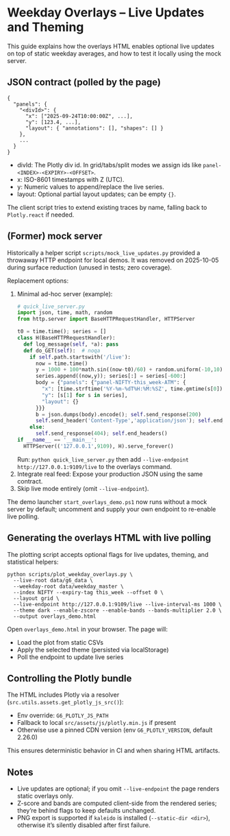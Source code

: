 # Weekday Overlays – Live Updates and Theming

This guide explains how the overlays HTML enables optional live updates on top of static weekday averages, and how to test it locally using the mock server.

## JSON contract (polled by the page)

```
{
  "panels": {
    "<divId>": {
      "x": ["2025-09-24T10:00:00Z", ...],
      "y": [123.4, ...],
      "layout": { "annotations": [], "shapes": [] }
    },
    ...
  }
}
```

- divId: The Plotly div id. In grid/tabs/split modes we assign ids like `panel-<INDEX>-<EXPIRY>-<OFFSET>`.
- x: ISO-8601 timestamps with Z (UTC).
- y: Numeric values to append/replace the live series.
- layout: Optional partial layout updates; can be empty `{}`.

The client script tries to extend existing traces by name, falling back to `Plotly.react` if needed.

## (Former) mock server

Historically a helper script `scripts/mock_live_updates.py` provided a throwaway HTTP endpoint for local demos.
It was removed on 2025-10-05 during surface reduction (unused in tests; zero coverage).

Replacement options:

1. Minimal ad-hoc server (example):
   ```python
   # quick_live_server.py
   import json, time, math, random
   from http.server import BaseHTTPRequestHandler, HTTPServer

   t0 = time.time(); series = []
   class H(BaseHTTPRequestHandler):
     def log_message(self, *a): pass
     def do_GET(self):  # noqa
       if self.path.startswith('/live'):
         now = time.time()
         y = 1000 + 100*math.sin((now-t0)/60) + random.uniform(-10,10)
         series.append((now,y)); series[:] = series[-600:]
         body = {"panels": {"panel-NIFTY-this_week-ATM": {
           "x": [time.strftime('%Y-%m-%dT%H:%M:%SZ', time.gmtime(s[0])) for s in series],
           "y": [s[1] for s in series],
           "layout": {}
         }}}
         b = json.dumps(body).encode(); self.send_response(200)
         self.send_header('Content-Type','application/json'); self.end_headers(); self.wfile.write(b)
       else:
         self.send_response(404); self.end_headers()
   if __name__ == '__main__':
     HTTPServer(('127.0.0.1',9109), H).serve_forever()
   ```
   Run: `python quick_live_server.py` then add `--live-endpoint http://127.0.0.1:9109/live` to the overlays command.
2. Integrate real feed: Expose your production JSON using the same contract.
3. Skip live mode entirely (omit `--live-endpoint`).

The demo launcher `start_overlays_demo.ps1` now runs without a mock server by default; uncomment and supply your own endpoint to re-enable live polling.

## Generating the overlays HTML with live polling

The plotting script accepts optional flags for live updates, theming, and statistical helpers:

```
python scripts/plot_weekday_overlays.py \
  --live-root data/g6_data \
  --weekday-root data/weekday_master \
  --index NIFTY --expiry-tag this_week --offset 0 \
  --layout grid \
  --live-endpoint http://127.0.0.1:9109/live --live-interval-ms 1000 \
  --theme dark --enable-zscore --enable-bands --bands-multiplier 2.0 \
  --output overlays_demo.html
```

Open `overlays_demo.html` in your browser. The page will:
- Load the plot from static CSVs
- Apply the selected theme (persisted via localStorage)
- Poll the endpoint to update live series

## Controlling the Plotly bundle

The HTML includes Plotly via a resolver (`src.utils.assets.get_plotly_js_src()`):
- Env override: `G6_PLOTLY_JS_PATH`
- Fallback to local `src/assets/js/plotly.min.js` if present
- Otherwise use a pinned CDN version (env `G6_PLOTLY_VERSION`, default 2.26.0)

This ensures deterministic behavior in CI and when sharing HTML artifacts.

## Notes

- Live updates are optional; if you omit `--live-endpoint` the page renders static overlays only.
- Z-score and bands are computed client-side from the rendered series; they’re behind flags to keep defaults unchanged.
- PNG export is supported if `kaleido` is installed (`--static-dir <dir>`), otherwise it’s silently disabled after first failure.
